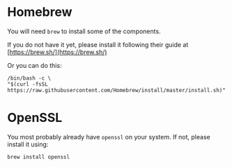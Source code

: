 # Homebrew

You will need `brew` to install some of the components.

If you do not have it yet, please install it following their guide at [https://brew.sh/](https://brew.sh/)

Or you can do this:

    /bin/bash -c \
    "$(curl -fsSL https://raw.githubusercontent.com/Homebrew/install/master/install.sh)"

# OpenSSL

You most probably already have `openssl` on your system. If not, please install it using:

    brew install openssl
